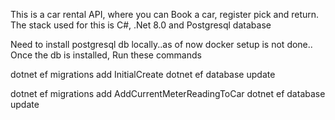 This is a car rental API, where you can Book a car, register pick and return.
The stack used for this is C#, .Net 8.0 and Postgresql database

Need to install postgresql db locally..as of now docker setup is not done..
Once the db is installed,
Run these commands

dotnet ef migrations add InitialCreate
dotnet ef database update

dotnet ef migrations add AddCurrentMeterReadingToCar
dotnet ef database update




